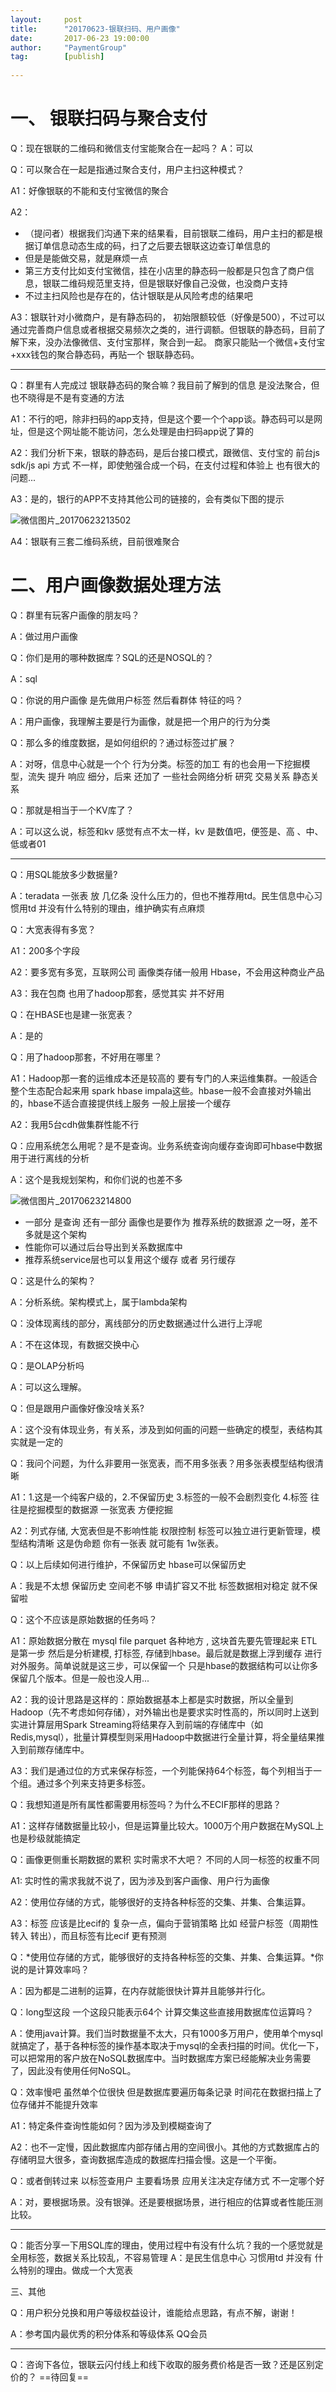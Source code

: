 ```yaml
---                                               
layout:     post                  
title:      "20170623-银联扫码、用户画像"                                                 
date:       2017-06-23 19:00:00                                                 
author:     "PaymentGroup"            
tag:		[publish]      
          
---          
```

  
# 一、	银联扫码与聚合支付

Q：现在银联的二维码和微信支付宝能聚合在一起吗？
A：可以

Q：可以聚合在一起是指通过聚合支付，用户主扫这种模式？

A1：好像银联的不能和支付宝微信的聚合

A2：
- （提问者）根据我们沟通下来的结果看，目前银联二维码，用户主扫的都是根据订单信息动态生成的码，扫了之后要去银联这边查订单信息的
- 但是是能做交易，就是麻烦一点
- 第三方支付比如支付宝微信，挂在小店里的静态码一般都是只包含了商户信息，银联二维码规范里支持，但是银联好像自己没做，也没商户支持
- 不过主扫风险也是存在的，估计银联是从风险考虑的结果吧

A3：银联针对小微商户，是有静态码的， 初始限额较低（好像是500），不过可以通过完善商户信息或者根据交易频次之类的，进行调额。但银联的静态码，目前了解下来，没办法像微信、支付宝那样，聚合到一起。 商家只能贴一个微信+支付宝+xxx钱包的聚合静态码，再贴一个 银联静态码。


---
Q：群里有人完成过 银联静态码的聚合嘛？我目前了解到的信息 是没法聚合，但也不晓得是不是有变通的方法

A1：不行的吧，除非扫码的app支持，但是这个要一个个app谈。静态码可以是网址，但是这个网址能不能访问，怎么处理是由扫码app说了算的

A2：我们分析下来，银联的静态码，是后台接口模式，跟微信、支付宝的 前台js sdk/js api 方式 不一样，即使勉强合成一个码，在支付过程和体验上 也有很大的问题...

A3：是的，银行的APP不支持其他公司的链接的，会有类似下图的提示

![微信图片_20170623213502](http://static.cocolian.cn/img/2017/20170623_123612.png)

A4：银联有三套二维码系统，目前很难聚合

# 二、用户画像数据处理方法

Q：群里有玩客户画像的朋友吗？

A：做过用户画像

Q：你们是用的哪种数据库？SQL的还是NOSQL的？

A：sql

Q：你说的用户画像 是先做用户标签  然后看群体 特征的吗？

A：用户画像，我理解主要是行为画像，就是把一个用户的行为分类

Q：那么多的维度数据，是如何组织的？通过标签过扩展？

A：对呀，信息中心就是一个个 行为分类。标签的加工 有的也会用一下挖掘模型，流失 提升 响应 细分，后来 还加了 一些社会网络分析 研究 交易关系 静态关系

Q：那就是相当于一个KV库了？

A：可以这么说，标签和kv 感觉有点不太一样，kv 是数值吧，便签是、高 、中、低或者01

---
Q：用SQL能放多少数据量?

A：teradata 一张表 放 几亿条 没什么压力的，但也不推荐用td。民生信息中心习惯用td 并没有什么特别的理由，维护确实有点麻烦

Q：大宽表得有多宽？

A1：200多个字段

A2：要多宽有多宽，互联网公司 画像类存储一般用 Hbase，不会用这种商业产品

A3：我在包商 也用了hadoop那套，感觉其实 并不好用

Q：在HBASE也是建一张宽表？

A：是的

Q：用了hadoop那套，不好用在哪里？

A1：Hadoop那一套的运维成本还是较高的 要有专门的人来运维集群。一般适合整个生态配合起来用 spark hbase impala这些。hbase一般不会直接对外输出的，hbase不适合直接提供线上服务  一般上层接一个缓存

A2：我用5台cdh做集群性能不行 

Q：应用系统怎么用呢？是不是查询。业务系统查询向缓存查询即可hbase中数据用于进行离线的分析

A：这个是我规划架构，和你们说的也差不多

![微信图片_20170623214800](http://static.cocolian.cn/img/2017/20170623_170749.png)

- 一部分 是查询  还有一部分  画像也是要作为 推荐系统的数据源 之一呀，差不多就是这个架构
- 性能你可以通过后台导出到关系数据库中
- 推荐系统service层也可以复用这个缓存  或者 另行缓存

Q：这是什么的架构？

A：分析系统。架构模式上，属于lambda架构

Q：没体现离线的部分，离线部分的历史数据通过什么进行上浮呢

A：不在这体现，有数据交换中心

Q：是OLAP分析吗

A：可以这么理解。

Q：但是跟用户画像好像没啥关系?

A：这个没有体现业务，有关系，涉及到如何画的问题一些确定的模型，表结构其实就是一定的

Q：我问个问题，为什么非要用一张宽表，而不用多张表？用多张表模型结构很清晰

A1：1.这是一个纯客户级的，2.不保留历史 3.标签的一般不会剧烈变化 4.标签 往往是挖掘模型的数据源 一张宽表 方便挖掘

A2：列式存储, 大宽表但是不影响性能   权限控制   标签可以独立进行更新管理，模型结构清晰 这是伪命题 你有一张表 就可能有 1w张表。

Q：以上后续如何进行维护，不保留历史  hbase可以保留历史

A：我是不太想 保留历史 空间老不够 申请扩容又不批 标签数据相对稳定 就不保留啦

Q：这个不应该是原始数据的任务吗？

A1：原始数据分散在 mysql file parquet  各种地方 , 这块首先要先管理起来   ETL  是第一步   然后是分析建模, 打标签, 存储到hbase。最后就是数据上浮到缓存  进行对外服务。简单说就是这三步，可以保留一个 只是hbase的数据结构可以让你多保留几个版本。但是一般也没人用...

A2：我的设计思路是这样的：原始数据基本上都是实时数据，所以全量到Hadoop（先不考虑如何存储），对外输出也是要求实时性高的，所以同时上送到实进计算层用Spark Streaming将结果存入到前端的存储库中（如Redis,mysql），批量计算模型则采用Hadoop中数据进行全量计算，将全量结果推入到前羰存储库中。

A3：我们是通过位的方式来保存标签，一个列能保持64个标签，每个列相当于一个组。通过多个列来支持更多标签。

Q：我想知道是所有属性都需要用标签吗？为什么不ECIF那样的思路？

A1：这样存储数据量比较小，但是运算量比较大。1000万个用户数据在MySQL上也是秒级就能搞定

Q：画像更侧重长期数据的累积 实时需求不大吧？ 不同的人同一标签的权重不同

A1: 实时性的需求我就不说了，因为涉及到客户画像、用户行为画像

A2：使用位存储的方式，能够很好的支持各种标签的交集、并集、合集运算。

A3：标签 应该是比ecif的 复杂一点，偏向于营销策略 比如  经营户标签（周期性转入 转出），而且标签有比ecif 更有预测  

Q：*使用位存储的方式，能够很好的支持各种标签的交集、并集、合集运算。*你说的是计算效率吗？

A：因为都是二进制的运算，在内存就能很快计算并且能够并行化。 

Q：long型这段 一个这段只能表示64个 计算交集这些直接用数据库位运算吗？

A：使用java计算。我们当时数据量不太大，只有1000多万用户，使用单个mysql就搞定了，基于各种标签的操作基本取决于mysql的全表扫描的时间。优化一下，可以把常用的客户放在NoSQL数据库中。当时数据库方案已经能解决业务需要了，因此没有使用任何NoSQL。

Q：效率慢吧 虽然单个位很快 但是数据库要遍历每条记录 时间花在数据扫描上了 位存储并不能提升效率

A1：特定条件查询性能如何？因为涉及到模糊查询了

A2：也不一定慢，因此数据库内部存储占用的空间很小。其他的方式数据库占的存储明显大很多，查询数据库造成的数据库扫描会慢。这是一个平衡。

Q：或者倒转过来 以标签查用户 主要看场景 应用关注决定存储方式 不一定哪个好

A：对，要根据场景。没有银弹。还是要根据场景，进行相应的估算或者性能压测比较。

---
Q：能否分享一下用SQL库的理由，使用过程中有没有什么坑？我的一个感觉就是全用标签，数据关系比较乱，不容易管理
A：是民生信息中心 习惯用td 并没有 什么特别的理由。做成一个大宽表

三、其他

Q：用户积分兑换和用户等级权益设计，谁能给点思路，有点不解，谢谢！

A：参考国内最优秀的积分体系和等级体系   QQ会员  

---
Q：咨询下各位，银联云闪付线上和线下收取的服务费价格是否一致？还是区别定价的？
==待回复==



